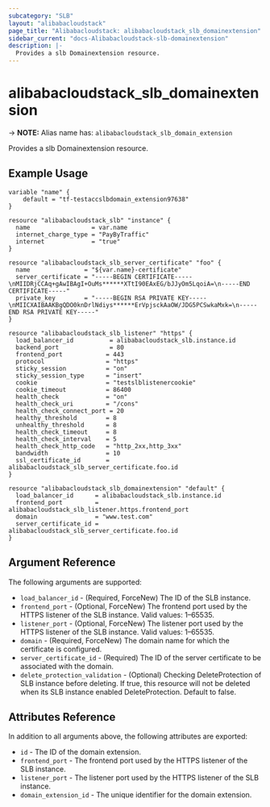 ```yaml
---
subcategory: "SLB"
layout: "alibabacloudstack"
page_title: "Alibabacloudstack: alibabacloudstack_slb_domainextension"
sidebar_current: "docs-Alibabacloudstack-slb-domainextension"
description: |- 
  Provides a slb Domainextension resource.
---
```


# alibabacloudstack_slb_domainextension
-> **NOTE:** Alias name has: `alibabacloudstack_slb_domain_extension`

Provides a slb Domainextension resource.

## Example Usage

```hcl
variable "name" {
    default = "tf-testaccslbdomain_extension97638"
}

resource "alibabacloudstack_slb" "instance" {
  name                 = var.name
  internet_charge_type = "PayByTraffic"
  internet             = "true"
}

resource "alibabacloudstack_slb_server_certificate" "foo" {
  name               = "${var.name}-certificate"
  server_certificate = "-----BEGIN CERTIFICATE-----\nMIIDRjCCAq+gAwIBAgI+OuMs******XTtI90EAxEG/bJJyOm5LqoiA=\n-----END CERTIFICATE-----"
  private_key        = "-----BEGIN RSA PRIVATE KEY-----\nMIICXAIBAAKBgQDO0knDrlNdiys******ErVpjsckAaOW/JDG5PCSwkaMxk=\n-----END RSA PRIVATE KEY-----"
}

resource "alibabacloudstack_slb_listener" "https" {
  load_balancer_id          = alibabacloudstack_slb.instance.id
  backend_port              = 80
  frontend_port            = 443
  protocol                 = "https"
  sticky_session           = "on"
  sticky_session_type      = "insert"
  cookie                   = "testslblistenercookie"
  cookie_timeout           = 86400
  health_check             = "on"
  health_check_uri         = "/cons"
  health_check_connect_port = 20
  healthy_threshold        = 8
  unhealthy_threshold      = 8
  health_check_timeout     = 8
  health_check_interval    = 5
  health_check_http_code   = "http_2xx,http_3xx"
  bandwidth                = 10
  ssl_certificate_id       = alibabacloudstack_slb_server_certificate.foo.id
}

resource "alibabacloudstack_slb_domainextension" "default" {
  load_balancer_id      = alibabacloudstack_slb.instance.id
  frontend_port         = alibabacloudstack_slb_listener.https.frontend_port
  domain                = "www.test.com"
  server_certificate_id = alibabacloudstack_slb_server_certificate.foo.id
}
```

## Argument Reference

The following arguments are supported:

* `load_balancer_id` - (Required, ForceNew) The ID of the SLB instance.
* `frontend_port` - (Optional, ForceNew) The frontend port used by the HTTPS listener of the SLB instance. Valid values: 1–65535.
* `listener_port` - (Optional, ForceNew) The listener port used by the HTTPS listener of the SLB instance. Valid values: 1–65535. 
* `domain` - (Required, ForceNew) The domain name for which the certificate is configured.
* `server_certificate_id` - (Required) The ID of the server certificate to be associated with the domain.
* `delete_protection_validation` - (Optional) Checking DeleteProtection of SLB instance before deleting. If true, this resource will not be deleted when its SLB instance enabled DeleteProtection. Default to false.

## Attributes Reference

In addition to all arguments above, the following attributes are exported:

* `id` - The ID of the domain extension.
* `frontend_port` - The frontend port used by the HTTPS listener of the SLB instance.
* `listener_port` - The listener port used by the HTTPS listener of the SLB instance. 
* `domain_extension_id` - The unique identifier for the domain extension.